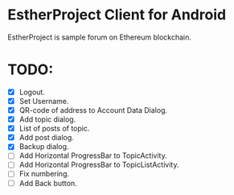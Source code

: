 # EstherProject Client for Android
EstherProject is sample forum on Ethereum blockchain.

# TODO:
- [x] Logout.
- [x] Set Username.
- [x] QR-code of address to Account Data Dialog.
- [x] Add topic dialog.
- [x] List of posts of topic.
- [x] Add post dialog.
- [x] Backup dialog.
- [ ] Add Horizontal ProgressBar to TopicActivity.
- [ ] Add Horizontal ProgressBar to TopicListActivity.
- [ ] Fix numbering.
- [ ] Add Back button.